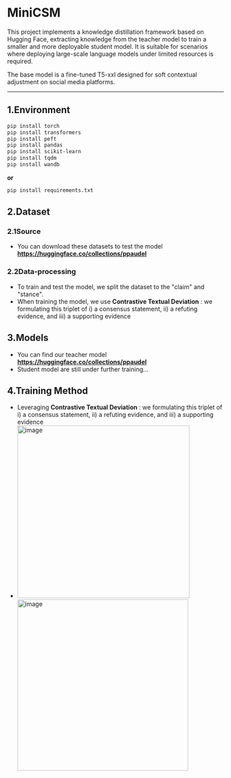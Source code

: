 # MiniCSM

This project implements a knowledge distillation framework based on Hugging Face, extracting knowledge from the teacher model to train a smaller and more deployable student model. It is suitable for scenarios where deploying large-scale language models under limited resources is required. 

The base model is a fine-tuned T5-xxl designed for soft contextual adjustment on social media platforms.

---

## **1.Environment**
```bash
pip install torch
pip install transformers
pip install peft
pip install pandas
pip install scikit-learn
pip install tqdm
pip install wandb
```
**or** 
```bash
pip install requirements.txt
```

## **2.Dataset**
### **2.1Source**
- You can download these datasets to test the model **https://huggingface.co/collections/ppaudel**
### **2.2Data-processing**
- To train and test the model, we split the dataset to the "claim" and "stance".
- When training the model, we use **Contrastive Textual Deviation** : we formulating this triplet of i) a consensus statement, ii) a refuting evidence, and iii) a supporting evidence

## **3.Models**
- You can find our teacher model  **https://huggingface.co/collections/ppaudel**
- Student model are still under further training...

## **4.Training Method** 
- Leveraging **Contrastive Textual Deviation** : we formulating this triplet of i) a consensus statement, ii) a refuting evidence, and iii) a supporting evidence
- <img width="400" alt="image" src="https://github.com/user-attachments/assets/ec882edf-a1ff-41a8-917b-01e937a2515e" /> <img width="397" alt="image" src="https://github.com/user-attachments/assets/f9d42862-2f78-458f-8329-cbb1a3a95356" />


